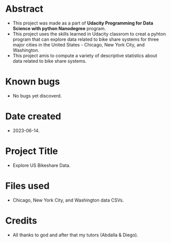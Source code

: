 # Abstract 

* This project was made as a part of **Udacity Programming for Data Science with python Nanodegree** program.
* This project uses the skills learned in Udacity classrom to creat a pyhton program that can explore data related to bike share systems for three major cities in the United States - Chicago, New York City, and Washington.
* This project amis to compute a variety of descriptive statistics about data related to bike share systems.

# Known bugs

* No bugs yet discoverd.

# Date created

* 2023-06-14.

# Project Title

* Explore US Bikeshare Data.

# Files used

* Chicago, New York City, and Washington data CSVs.

# Credits

* All thanks to god and after that my tutors (Abdalla & Diego).

